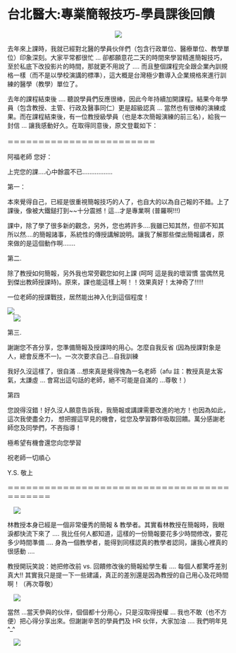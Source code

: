 # 台北醫大:專業簡報技巧-學員課後回饋 

<div style="clear: both; text-align: center;"></div>
<div style="clear: both; text-align: center;"><a href="http://2.bp.blogspot.com/-cs2SgI8jOWk/VhR9ym6_cAI/AAAAAAAANj8/hbdaImOyph0/s1600/image_thumb_9715dc55e7c43604ab2ccb6fbeef92a0.png" style="margin-left: 1em; margin-right: 1em;"><img border="0" src="https://2.bp.blogspot.com/-cs2SgI8jOWk/VhR9ym6_cAI/AAAAAAAANj8/hbdaImOyph0/s1600/image_thumb_9715dc55e7c43604ab2ccb6fbeef92a0.png"/></a></div>
<p></p>
<div style="clear: both; text-align: center;"></div>
<p>去年來上課時，我就已經對北醫的學員伙伴們（包含行政單位、醫療單位、教學單位）印象深刻。大家平常都很忙 … 卻都願意花二天的時間來學習精進簡報技巧，至於私底下改投影片的時間，那就更不用說了 …. 而且整個課程完全跟企業內訓規格一樣（而不是以學校演講的標準），這大概是台灣極少數導入企業規格來進行訓練的醫學（教學）單位了。</p>
<p>去年的課程結束後 …. 聽說學員們反應很棒，因此今年持續加開課程。結果今年學員（包含教授、主管、行政及醫事同仁）更是超級認真 … 當然也有很棒的演練成果。而在課程結束後，有一位教授級學員（也是本次簡報演練的前三名），給我一封信 … 讓我感動好久。在取得同意後，原文登載如下：<br/><a name="more"></a><br/>＝＝＝＝＝＝＝＝＝＝＝＝＝＝＝＝＝＝＝＝＝＝＝＝</p>
<p>阿福老師 您好：</p>
<p>上完您的課….心中餘震不已……………..</p>
<p>第一：</p>
<p>本來覺得自己，已經是很重視簡報技巧的人了，也自大的以為自己報的不錯。上了課後，像被大鐵鎚打到~~十分震撼！這…才是專業啊 (普羅啊!!!)</p>
<p>課中，除了學了很多新的觀念，另外，您也將許多….我雖已知其然，但卻不知其所以然….的簡報諸事，系統性的傳授講解說明。讓我了解那些傑出簡報講者，原來做的是這個動作啊…….</p>
<p>第二.</p>
<p>除了教授如何簡報，另外我也常旁觀您如何上課 (呵呵 這是我的壞習慣 當偶然見到傑出教師授課時)。原來，課也能這樣上啊！！效果真好！太神奇了!!!!!</p>
<p>一位老師的授課戰技，居然能出神入化到這個程度！</p>
<p><a href="http://www.afu.tw/images/stories/image_8cd6fd682e9fb407616cbd3f7cdf540b.png"><img border="0" src="http://www.afu.tw/templates/rt_panacea_j15/images/blank.gif"/></a><br/><a href="http://4.bp.blogspot.com/-_zMliqbP89g/VhR9xMQmpXI/AAAAAAAANjk/4v2sqCP0zc0/s1600/image_thumb_03c52382121cd35f58558765660744e8.png" style="margin-left: 1em; margin-right: 1em; text-align: center;"><img border="0" src="https://4.bp.blogspot.com/-_zMliqbP89g/VhR9xMQmpXI/AAAAAAAANjk/4v2sqCP0zc0/s1600/image_thumb_03c52382121cd35f58558765660744e8.png"/></a></p>
<p>第三.</p>
<p>謝謝您不吝分享，您準備簡報及授課時的用心。怎麼自我反省 (因為授課對象是人，總會反應不一)。一次次要求自己…自我訓練</p>
<p>我好久沒這樣了，很自滿 …想來真是覺得愧為一名老師（afu 註：教授真是太客氣，太謙虛 … 會寫出這句話的老師，絕不可能是自滿的 …尊敬！）</p>
<p>第四</p>
<p>您說得沒錯！好久沒人願意告訴我，我簡報或講課需要改進的地方！也因為如此，這次我使盡全力， 想把握這罕見的機會，從您及學習夥伴吸取回饋。萬分感謝老師您及同學們，不吝指導！</p>
<p>極希望有機會還您向您學習</p>
<p>祝老師一切順心</p>
<p>Y.S. 敬上</p>
<p>＝＝＝＝＝＝＝＝＝＝＝＝＝＝＝＝＝＝＝＝＝＝＝＝＝＝＝＝＝＝＝＝＝＝＝＝＝＝＝＝＝＝＝</p>
<p><a href="http://4.bp.blogspot.com/-ejEJot32hDo/VhR9xT5fZMI/AAAAAAAANjo/mqSrjboADeg/s1600/image_thumb_8c3f65cde4e3164864d00898c337cb38.png" style="margin-left: 1em; margin-right: 1em; text-align: center;"><img border="0" src="https://4.bp.blogspot.com/-ejEJot32hDo/VhR9xT5fZMI/AAAAAAAANjo/mqSrjboADeg/s1600/image_thumb_8c3f65cde4e3164864d00898c337cb38.png"/></a></p>
<p>林教授本身已經是一個非常優秀的簡報 &amp; 教學者。其實看林教授在簡報時，我眼淚都快流下來了 …. 我比任何人都知道，這樣的一份簡報要花多少時間修改，要花多少時間準備 …. 身為一個教學者，能得到同樣認真的教學者認同，讓我心裡真的很感動 ….</p>
<p>教授開玩笑說：她把修改前 vs. 回饋修改後的簡報給學生看 …. 每個人都驚呼差別真大!! 其實我只是提一下一些建議，真正的差別還是因為教授的自己用心及花時間啊！（再次尊敬）</p>
<p><a href="http://1.bp.blogspot.com/-XLsK32syEoQ/VhR9xTDBdTI/AAAAAAAANjs/Sjt8bQ1OjWg/s1600/image_thumb_0c326524a13a08bf2107f81ea12af8e5.png" style="margin-left: 1em; margin-right: 1em; text-align: center;"><img border="0" src="https://1.bp.blogspot.com/-XLsK32syEoQ/VhR9xTDBdTI/AAAAAAAANjs/Sjt8bQ1OjWg/s1600/image_thumb_0c326524a13a08bf2107f81ea12af8e5.png"/></a></p>
<p>當然 …當天參與的伙伴，個個都十分用心，只是沒取得授權 … 我也不敢（也不方便）把心得分享出來。但謝謝辛苦的學員們及 HR 伙伴，大家加油 …. 我們明年見 ^_^</p>
<p><a href="http://1.bp.blogspot.com/-2tPvWGN_o3M/VhR9zIgSDDI/AAAAAAAANkA/iuQoRc-cg_o/s1600/image_thumb_d629f3e019a6dc8928bbdf776be497f3.png" style="margin-left: 1em; margin-right: 1em; text-align: center;"><img border="0" src="https://1.bp.blogspot.com/-2tPvWGN_o3M/VhR9zIgSDDI/AAAAAAAANkA/iuQoRc-cg_o/s1600/image_thumb_d629f3e019a6dc8928bbdf776be497f3.png"/></a></p>